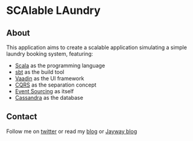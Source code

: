 SCAlable LAundry
==========

About
-----
This application aims to create a scalable application simulating a simple laundry booking system, featuring:

* [Scala] as the programming language
* [sbt] as the build tool
* [Vaadin] as the UI framework
* [CQRS] as the separation concept
* [Event Sourcing] as itself
* [Cassandra] as the database

Contact
-------
Follow me on [twitter] or read my [blog] or [Jayway blog]

[Scala]: http://www.scala-lang.org/
[sbt]: http://code.google.com/p/simple-build-tool/
[Vaadin]: http://vaadin.com/
[CQRS]: http://www.cqrsinfo.com/
[Event Sourcing]: http://codebetter.com/gregyoung/2010/02/20/why-use-event-sourcing/
[Cassandra]: http://cassandra.apache.org/
[twitter]: http://twitter.com/#!/uzi_landsmann
[blog]: http://coffindeveloper.blogspot.com/
[Jayway blog]: http://blog.jayway.com/